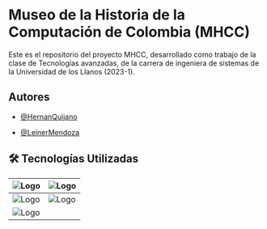 # Museo de la Historia de la Computación de Colombia (MHCC) 

Este es el repositorio del proyecto MHCC, desarrollado como trabajo de la clase de Tecnologías avanzadas, de la carrera de ingeniera de sistemas de la Universidad de los Llanos (2023-1).


## Autores

- [@HernanQuijano](https://github.com/HernanQuijano)

- [@LeinerMendoza](https://github.com/Leiner16)


## 🛠 Tecnologías Utilizadas

|![Logo](https://mblogthumb-phinf.pstatic.net/MjAyMjAyMjdfMjEy/MDAxNjQ1OTU5NjgwOTIz.1iaVeL5KcHRnE3PLNlDbXz10ze8aYt86KhgkeOqc-TQg.8bJlXyHHpNqCHpe6-xgpEMMUymBzE8kQ1BcZw5BEQJAg.PNG.windangelic/hyl.png?type=w800)|![Logo](https://cdn-icons-png.flaticon.com/256/919/919832.png)|
|---|---|
|![Logo](https://www.datocms-assets.com/45470/1631110818-logo-react-js.png)|![Logo](https://icons-for-free.com/download-icon-Expo-1329545818230359497_256.png)|
|![Logo](https://seeklogo.com/images/S/supabase-logo-DCC676FFE2-seeklogo.com.png)||
